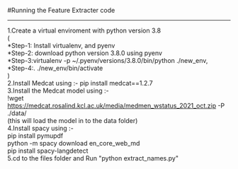 #Running the Feature Extracter code
***
1.Create a virtual enviroment with python version 3.8
<br>
(
<br>
 *Step-1: Install virtualenv, and pyenv
<br>
 *Step-2: download python version 3.8.0 using pyenv
<br>
 *Step-3:virtualenv -p ~/.pyenv/versions/3.8.0/bin/python ./new_env,
<br>
  *Step-4:. ./new_env/bin/activate
 <br>
 )
<br>
2.Install Medcat using :- pip install medcat==1.2.7
<br>
3.Install the Medcat model using :- 
<br>
!wget https://medcat.rosalind.kcl.ac.uk/media/medmen_wstatus_2021_oct.zip -P ./data/
<br>
(this will load the model in to the data folder)
<br>
4.Install spacy using :- 
<br>
                         pip install pymupdf
                         <br>
                         python -m spacy download en_core_web_md
                         <br>
                         pip install spacy-langdetect
<br>
5.cd to the files folder and Run "python extract_names.py" 
